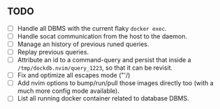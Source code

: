 ## TODO

- [ ] Handle all DBMS with the current flaky `docker exec`.
- [ ] Handle socat communication from the host to the daemon.
- [ ] Manage an history of previous runed queries.
- [ ] Replay previous queries.
- [ ] Attribute an id to a command-query and persist
    that inside a `/tmp/dockdb.nvim/query_1223`, so that it can be revisit.
- [ ] Fix and optimize all escapes mode ("'/\)
- [ ] Add nvim options to bump/run/pull those images directly too (with a much more config mode available).
- [ ] List all running docker container related to database DBMS.
